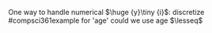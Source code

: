 One way to handle numerical $\huge {y}\tiny {i}$: discretize
#compsci361example for 'age' could we use age $\lesseq$  